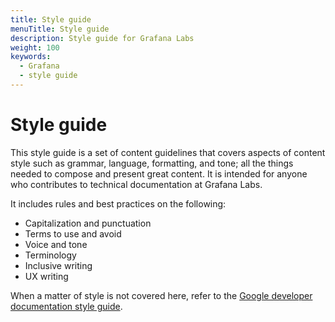 ```yaml
---
title: Style guide
menuTitle: Style guide
description: Style guide for Grafana Labs
weight: 100
keywords:
  - Grafana
  - style guide
---
```


# Style guide

This style guide is a set of content guidelines that covers aspects of content style such as grammar, language, formatting, and tone; all the things needed to compose and present great content. It is intended for anyone who contributes to technical documentation at Grafana Labs.

It includes rules and best practices on the following:

- Capitalization and punctuation
- Terms to use and avoid
- Voice and tone
- Terminology
- Inclusive writing
- UX writing

When a matter of style is not covered here, refer to the [Google developer documentation style guide](https://developers.google.com/style).
